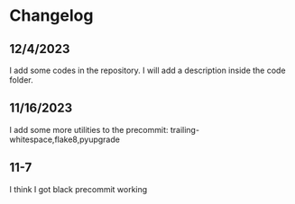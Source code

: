 # Changelog

## 12/4/2023

I add some codes in the repository. I will add a description inside the code folder. 

## 11/16/2023

I add some more utilities to the precommit: trailing-whitespace,flake8,pyupgrade


## 11-7
I think I got black precommit working
